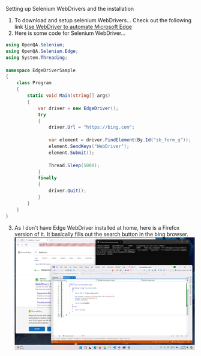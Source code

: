 Setting up Selenium WebDrivers and the installation

1. To download and setup selenium WebDrivers... Check out the following link [Use WebDriver to automate Microsoft Edge](https://learn.microsoft.com/en-us/microsoft-edge/webdriver-chromium/?tabs=c-sharp)
2. Here is some code for Selenium WebDriver...

```csharp
using OpenQA.Selenium;
using OpenQA.Selenium.Edge;
using System.Threading;

namespace EdgeDriverSample
{
    class Program
    {
        static void Main(string[] args)
        {
            var driver = new EdgeDriver();
            try
            {
                driver.Url = "https://bing.com";

                var element = driver.FindElement(By.Id("sb_form_q"));
                element.SendKeys("WebDriver");
                element.Submit();

                Thread.Sleep(5000);
            }
            finally
            {
                driver.Quit();
            }
        }
    }
}
```

3. As I don't have Edge WebDriver installed at home, here is a Firefox version of it. It basically fills out the search button in the bing browser.
   ![alt text](image.png)
